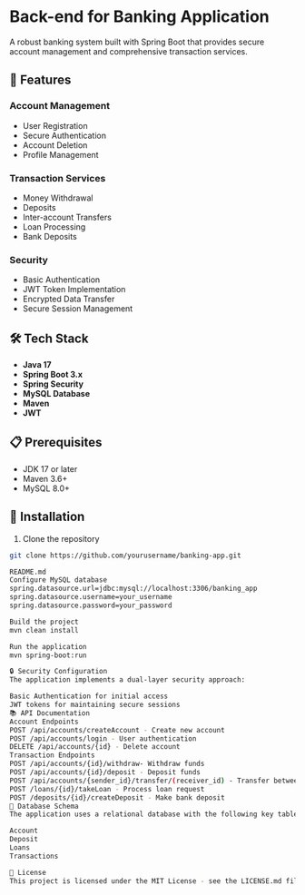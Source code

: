 # Back-end for Banking Application

A robust banking system built with Spring Boot that provides secure account management and comprehensive transaction services.

## 🚀 Features

### Account Management
- User Registration
- Secure Authentication
- Account Deletion
- Profile Management

### Transaction Services
- Money Withdrawal
- Deposits
- Inter-account Transfers
- Loan Processing
- Bank Deposits

### Security
- Basic Authentication
- JWT Token Implementation
- Encrypted Data Transfer
- Secure Session Management

## 🛠 Tech Stack

- **Java 17**
- **Spring Boot 3.x**
- **Spring Security**
- **MySQL Database**
- **Maven**
- **JWT**

## 📋 Prerequisites

- JDK 17 or later
- Maven 3.6+
- MySQL 8.0+

## 🔧 Installation

1. Clone the repository
```bash
git clone https://github.com/yourusername/banking-app.git

README.md
Configure MySQL database
spring.datasource.url=jdbc:mysql://localhost:3306/banking_app
spring.datasource.username=your_username
spring.datasource.password=your_password

Build the project
mvn clean install

Run the application
mvn spring-boot:run

🔒 Security Configuration
The application implements a dual-layer security approach:

Basic Authentication for initial access
JWT tokens for maintaining secure sessions
📚 API Documentation
Account Endpoints
POST /api/accounts/createAccount - Create new account
POST /api/accounts/login - User authentication
DELETE /api/accounts/{id} - Delete account
Transaction Endpoints
POST /api/accounts/{id}/withdraw- Withdraw funds
POST /api/accounts/{id}/deposit - Deposit funds
POST /api/accounts/{sender_id}/transfer/(receiver_id) - Transfer between accounts
POST /loans/{id}/takeLoan - Process loan request
POST /deposits/{id}/createDeposit - Make bank deposit
🔄 Database Schema
The application uses a relational database with the following key tables:

Account
Deposit
Loans
Transactions

📄 License
This project is licensed under the MIT License - see the LICENSE.md file for details



